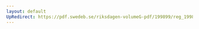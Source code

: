 ```yaml
---
layout: default
UpRedirect: https://pdf.swedeb.se/riksdagen-volumeG-pdf/199899/reg_199899/reg_199899_0227.pdf
---
```

